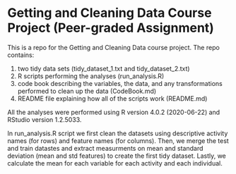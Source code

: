 # Getting and Cleaning Data Course Project (Peer-graded Assignment)

This is a repo for the Getting and Cleaning Data course project. The repo contains:

1. two tidy data sets (tidy_dataset_1.txt and tidy_dataset_2.txt)
2. R scripts performing the analyses (run_analysis.R)
3. code book describing the variables, the data, and any transformations performed to clean up the data (CodeBook.md)
4. README file explaining how all of the scripts work (README.md)

All the analyses were performed using R version 4.0.2 (2020-06-22) and RStudio version 1.2.5033.

In run_analysis.R script we first clean the datasets using descriptive activity names (for rows) and feature names (for columns). Then, we merge the test and train datastes and extract measurments on mean and standard deviation (mean and std features) to create the first tidy dataset. Lastly, we calculate the mean for each variable for each activity and each individual.
